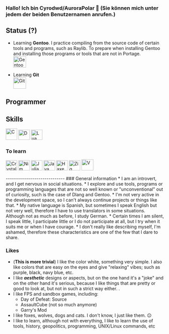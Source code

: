 ### Hallo! Ich bin Cyrodwd/AuroraPolar 🤌 (Sie können mich unter jedem der beiden Benutzernamen anrufen.)

## Status (?)
* Learning **Gentoo**. I practice compiling from the source code of certain tools and programs, such as Raylib. To prepare when installing Gentoo and installing those programs or tools that are not in Portage.<br>
<a href="https://www.gentoo.org/" rel="noreferrer"><img src="https://cdn.jsdelivr.net/gh/devicons/devicon@latest/icons/gentoo/gentoo-original.svg" width="40" height="36" alt="Gentoo"/></a>

* Learning **Git**<br>
<a href="https://git-scm.com/" rel="noreferrer"><img src="https://cdn.jsdelivr.net/gh/devicons/devicon@latest/icons/git/git-original.svg" width="40" height="36" alt="Git"/></a>

## Programmer
## Skills
<p align="left">
<!--C-->
<a href="https://learn.microsoft.com/en-us/cpp/?view=msvc-170" rel="noreferrer"><img src="https://cdn.jsdelivr.net/gh/devicons/devicon@latest/icons/c/c-original.svg" width="36" height="36" alt="C"/></a>
<!--D-->
<a href="https://dlang.org" rel="noreferrer"><img src="https://upload.wikimedia.org/wikipedia/commons/2/24/D_Programming_Language_logo.svg" width="36" height="32" alt="D"/></a>
<!--Lua-->
<a href="https://www.lua.org/" rel="noreferrer"><img src="https://cdn.jsdelivr.net/gh/devicons/devicon@latest/icons/lua/lua-original.svg" width="36" height="32" alt="Lua"/></a></p>

<!--Languages to learn-->
### To learn
<p align="left">
<!--Crystal-->
<a href="https://crystal-lang.org/" rel="noreferrer"><img src="https://cdn.jsdelivr.net/gh/devicons/devicon@latest/icons/crystal/crystal-original.svg" width="36" height="32" alt="Crystal"/></a>
<!--Nim-->
<a href="https://nim-lang.org/" rel="noreferrer"><img src="https://cdn.jsdelivr.net/gh/devicons/devicon@latest/icons/nim/nim-original.svg" width="36" height="32" alt="Nim"/></a>
<!--Julia-->
<a href="https://julialang.org/" rel="noreferrer"><img src="https://cdn.jsdelivr.net/gh/devicons/devicon@latest/icons/julia/julia-original.svg" width="36" height="32" alt="Julia"/></a>
<!--Java-->
<a href="https://www.java.com/es/" rel="noreferrer"><img src="https://cdn.jsdelivr.net/gh/devicons/devicon@latest/icons/java/java-original.svg" width="36" height="32" alt="Java"/></a>
<!--Haxe-->
<a href="https://haxe.org/" rel="noreferrer"><img src="https://cdn.jsdelivr.net/gh/devicons/devicon@latest/icons/haxe/haxe-original.svg" width="36" height="32" alt="Haxe"/></a>
<!--Zig-->
<a href="https://ziglang.org/" rel="noreferrer"><img src="https://cdn.jsdelivr.net/gh/devicons/devicon@latest/icons/zig/zig-original-wordmark.svg" width="36" height="32" alt="Zig"/></a>
<!--Vlang-->
<a href="https://vlang.io/" rel="noreferrer"><img src="https://www.svgrepo.com/show/374170/vlang.svg" width="38" height="35" alt="V"/></a></p>
-----------------------------
<!-- Personal Information -->
### General information
* I am an introvert, and I get nervous in social situations.
* I explore and use tools, programs or programming languages ​​that are not so well known or "unconventional" out of curiosity, such is the case of Dlang and Gentoo.
* I'm not very active in the development space, so I can't always continue projects or things like that.
* My native language is Spanish, but sometimes I speak English but not very well, therefore I have to use translators in some situations. Although not as much as before, I study German.
* Certain times I am silent, I speak little, I participate little or I do not participate at all, but I try when it suits me or when I have courage.
* I don't really like describing myself, I'm ashamed, therefore these characteristics are one of the few that I dare to share.

### Likes
* (**This is more trivial**) I like the color white, something very simple. I also like colors that are easy on the eyes and give "relaxing" vibes; such as purple, black, navy blue, etc.
* I like ***aesthetic*** designs or aspects, but on the one hand it's a "joke" and on the other hand it's serious, because I like things that are pretty or good to look at, but not in such a strict way either. .
* I like FPS and sandbox games, including:
  * Day of Defeat: Source
  * AssaultCube (not so much anymore)
  * Garry's Mod
* I like foxes, wolves, dogs and cats. I don't know, I just like them. 😐
* I like to learn, although not with everything, I like to learn the use of tools, history, geopolitics, programming, UNIX/Linux commands, etc
